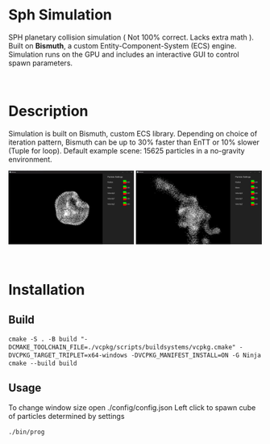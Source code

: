 # **Sph Simulation**
SPH planetary collision simulation ( Not 100% correct. Lacks extra math ). Built on **Bismuth**, a custom Entity-Component-System (ECS) engine. Simulation runs on the GPU and includes an interactive GUI to control spawn parameters.

&nbsp;
# **Description**
Simulation is built on Bismuth, custom ECS library. Depending on choice of iteration pattern, Bismuth can be up to 30% faster than EnTT or 10% slower (Tuple for loop).
Default example scene: 15625 particles in a no-gravity environment.

<p float="left">
  <img alt="Image of Bob from different perspective" src="https://github.com/MrSoilder23/sph_sim/blob/main/assets/screenshots/screenshot1.png" width="49.5%" /> 
  <img alt="Image of Bob" src="https://github.com/MrSoilder23/sph_sim/blob/main/assets/screenshots/screenshot2.png" width="49.5%" />
</p>

&nbsp;
# **Installation**

## **Build**
```
cmake -S . -B build "-DCMAKE_TOOLCHAIN_FILE=./vcpkg/scripts/buildsystems/vcpkg.cmake" -DVCPKG_TARGET_TRIPLET=x64-windows -DVCPKG_MANIFEST_INSTALL=ON -G Ninja 
cmake --build build
```

## **Usage**
To change window size open ./config/config.json
Left click to spawn cube of particles determined by settings

```
./bin/prog
```
